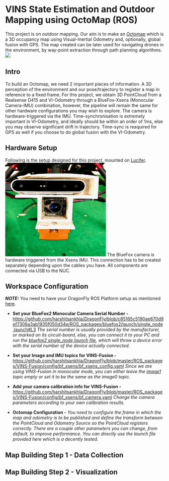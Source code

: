 # VINS State Estimation and Outdoor Mapping using OctoMap (ROS)
This project is on outdoor mapping. Our aim is to make an [Octomap](https://octomap.github.io/) which is a 3D occupancy map using Visual-Inertial Odometry and, optionally, global fusion with GPS. The map created can be later used for navigating drones in the environment, by way-point extraction through path planning algorithms. 
![](/extras/gifs/vins_octomap.gif)

## Intro
To build an Octomap, we need 2 important pieces of information. A 3D perception of the environment and our pose/trajectory to register a map in reference to a fixed frame. For this project, we obtain 3D PointCloud from a Realsense D415 and VI-Odometry through a BlueFox-Xsens (Monocular Camera-IMU) combination, however, the pipeline will remain the same for other hardware configurations you may wish to explore. The camera is hardware-triggered via the IMU. Time-synchronisation is extremely important in VI-Odometry, and ideally should be within an order of 1ms, else you may observe significant drift in trajectory. Time-sync is reaquired for GPS as well if you choose to do global fusion with the VI-Odometry.

## Hardware Setup
Following is the setup designed for this project, mounted on [Lucifer](https://github.com/harshitsankhla/DragonFly/blob/master/drone_designs/lucifer.md).
![](/extras/images/vins_setup.jpg)
The BlueFox camera is hardware triggered from the Xsens IMU. This connection has to be created separately depending upon the cables you have. All components are connected via USB to the NUC.

## Workspace Configuration
***NOTE:*** You need to have your DragonFly ROS Platform setup as mentioned [here](https://github.com/harshitsankhla/DragonFly#installation).

- **Set your BlueFox2 Monocular Camera Serial Number -**
https://github.com/harshitsankhla/DragonFly/blob/c85165c5190ae670d9ef7308a3ab1935f050d34e/ROS_packages/bluefox2/launch/single_node.launch#L3
*The serial number is usually provided by the manufacturer, or marked on its circuit-board, else, you can connect it to your PC and run the [bluefox2 single_node launch file](https://github.com/harshitsankhla/DragonFly/blob/master/ROS_packages/bluefox2/launch/single_node.launch), which will throw a device error with the serial number of the device actually connected.*

- **Set your Image and IMU topics for VINS-Fusion -**
https://github.com/harshitsankhla/DragonFly/blob/master/ROS_packages/VINS-Fusion/config/bf_xsens/bf_xsens_config.yaml
*Since we are using VINS-Fusion in monocular mode, you can either leave the [image1](https://github.com/harshitsankhla/DragonFly/blob/c85165c5190ae670d9ef7308a3ab1935f050d34e/ROS_packages/VINS-Fusion/config/bf_xsens/bf_xsens_config.yaml#L10) topic empty or set it to be the same as the image0 topic.*

- **Add your camera calibration info for VINS-Fusion -**
https://github.com/harshitsankhla/DragonFly/blob/master/ROS_packages/VINS-Fusion/config/bf_xsens/bf_camera.yaml
*Change the camera parameters according to your own calibration results.*

- **Octomap Configuration  -**
*You need to configure the frame in which the map and odometry is to be published and define the transform between the PointCloud and Odometry Source so the PointCloud registers correctly. There are a couple other parameters you can change, from default, to improve performance. You can directly use the launch file provided here which is a decently tested.*

## Map Building Step 1 - Data Collection


## Map Building Step 2 - Visualization
